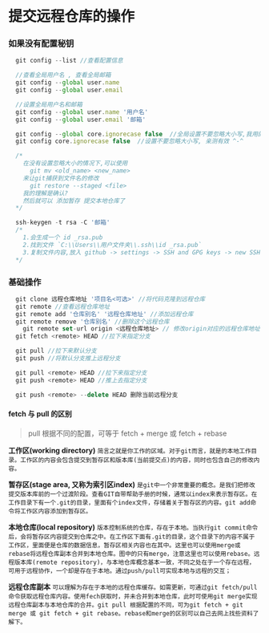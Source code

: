 # 提交远程仓库的操作

### 如果没有配置秘钥

```js
  git config --list //查看配置信息

  //查看全局用户名 , 查看全局邮箱
  git config --global user.name
  git config --global user.email

  //设置全局用户名和邮箱
  git config --global user.name '用户名'
  git config --global user.email '邮箱'

  git config --global core.ignorecase false  //全局设置不要忽略大小写,我用的没有效果
  git config core.ignorecase false  //设置不要忽略大小写, 亲测有效 ^-^

  /*
    在没有设置忽略大小的情况下,可以使用
      git mv <old_name> <new_name>
    来让git捕获到文件名的修改
      git restore --staged <file>
    我的理解是确认?
    然后就可以 添加暂存 提交本地仓库了
  */

  ssh-keygen -t rsa -C '邮箱'
  /*
    1.会生成一个 id _rsa.pub
    2.找到文件 `C:\\Users\\用户文件夹\\.ssh\\id _rsa.pub`
    3.复制文件内容,放入 github -> settings -> SSH and GPG keys -> new SSH key (title可以随便起, key值粘贴id_rsa.pub里的内容就可以了)
  */
```

### 基础操作

```js
  git clone 远程仓库地址 '项目名<可选>' //将代码克隆到远程仓库
  git remote //查看远程仓库地址
  git remote add '仓库别名' '远程仓库地址' //添加远程仓库
  git remote remove '仓库别名' //删除这个远程仓库
	git remote set-url origin <远程仓库地址> // 修改origin对应的远程仓库地址
  git fetch <remote> HEAD //拉下来指定分支

  git pull //拉下来默认分支
  git push //将默认分支推上远程分支

  git pull <remote> HEAD //拉下来指定分支
  git push <remote> HEAD //推上去指定分支

  git push <remote> --delete HEAD 删除当前远程分支
```

#### fetch 与 pull 的区别

> pull 根据不同的配置，可等于 fetch + merge 或 fetch + rebase

**工作区(working directory)** `简言之就是你工作的区域。对于git而言，就是的本地工作目录。工作区的内容会包含提交到暂存区和版本库(当前提交点)的内容，同时也包含自己的修改内容。`

**暂存区(stage area, 又称为索引区index)** `是git中一个非常重要的概念。是我们把修改提交版本库前的一个过渡阶段。查看GIT自带帮助手册的时候，通常以index来表示暂存区。在工作目录下有一个.git的目录，里面有个index文件，存储着关于暂存区的内容。git add命令将工作区内容添加到暂存区。`

**本地仓库(local repository)** `版本控制系统的仓库，存在于本地。当执行git commit命令后，会将暂存区内容提交到仓库之中。在工作区下面有.git的目录，这个目录下的内容不属于工作区，里面便是仓库的数据信息，暂存区相关内容也在其中。这里也可以使用merge或rebase将远程仓库副本合并到本地仓库。图中的只有merge，注意这里也可以使用rebase。远程版本库(remote repository)，与本地仓库概念基本一致，不同之处在于一个存在远程，可用于远程协作，一个却是存在于本地。通过push/pull可实现本地与远程的交互；`

**远程仓库副本** `可以理解为存在于本地的远程仓库缓存。如需更新，可通过git fetch/pull命令获取远程仓库内容。使用fech获取时，并未合并到本地仓库，此时可使用git merge实现远程仓库副本与本地仓库的合并。git pull 根据配置的不同，可为git fetch + git merge 或 git fetch + git rebase。rebase和merge的区别可以自己去网上找些资料了解下。`

